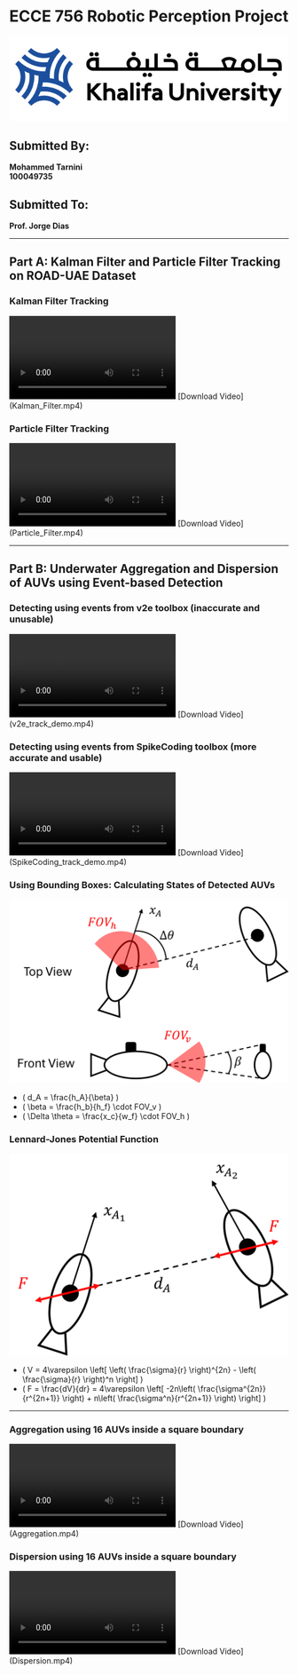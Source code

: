 # ECCE 756 Robotic Perception Project

![KU Logo](kulogo.png)

## Submitted By:
**Mohammed Tarnini**  
**100049735**

## Submitted To:
**Prof. Jorge Dias**

---

## Part A: Kalman Filter and Particle Filter Tracking on ROAD-UAE Dataset

### Kalman Filter Tracking
<video controls>
    <source src="Kalman_Filter.mp4" type="video/mp4">
    Your browser does not support the video tag.
</video>  
[Download Video](Kalman_Filter.mp4)

### Particle Filter Tracking
<video controls>
    <source src="Particle_Filter.mp4" type="video/mp4">
    Your browser does not support the video tag.
</video>  
[Download Video](Particle_Filter.mp4)

---

## Part B: Underwater Aggregation and Dispersion of AUVs using Event-based Detection

### Detecting using events from v2e toolbox (inaccurate and unusable)
<video controls>
    <source src="v2e_track_demo.mp4" type="video/mp4">
    Your browser does not support the video tag.
</video>  
[Download Video](v2e_track_demo.mp4)

### Detecting using events from SpikeCoding toolbox (more accurate and usable)
<video controls>
    <source src="SpikeCoding_track_demo.mp4" type="video/mp4">
    Your browser does not support the video tag.
</video>  
[Download Video](SpikeCoding_track_demo.mp4)

### Using Bounding Boxes: Calculating States of Detected AUVs
![Bounding Box States](states.png)

- \( d_A = \frac{h_A}{\beta} \)
- \( \beta = \frac{h_b}{h_f} \cdot FOV_v \)
- \( \Delta \theta = \frac{x_c}{w_f} \cdot FOV_h \)

### Lennard-Jones Potential Function
![Forces](Forces.png)

- \( V = 4\varepsilon \left[ \left( \frac{\sigma}{r} \right)^{2n} - \left( \frac{\sigma}{r} \right)^n \right] \)
- \( F = \frac{dV}{dr} = 4\varepsilon \left[ -2n\left( \frac{\sigma^{2n}}{r^{2n+1}} \right) + n\left( \frac{\sigma^n}{r^{2n+1}} \right) \right] \)

---

### Aggregation using 16 AUVs inside a square boundary
<video controls>
    <source src="Aggregation.mp4" type="video/mp4">
    Your browser does not support the video tag.
</video>  
[Download Video](Aggregation.mp4)

### Dispersion using 16 AUVs inside a square boundary
<video controls>
    <source src="Dispersion.mp4" type="video/mp4">
    Your browser does not support the video tag.
</video>  
[Download Video](Dispersion.mp4)
